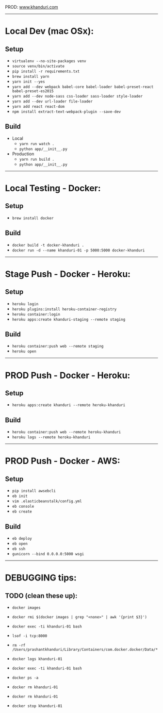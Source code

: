 PROD: www.khanduri.com

------------------------------
# Local Dev (mac OSx):

## Setup
 - `virtualenv --no-site-packages venv`
 - `source venv/bin/activate`
 - `pip install -r requirements.txt`
 - `brew install yarn`
 - `yarn init --yes`
 - `yarn add --dev webpack babel-core babel-loader babel-preset-react babel-preset-es2015`
 - `yarn add --dev node-sass css-loader sass-loader style-loader`
 - `yarn add --dev url-loader file-loader`
 - `yarn add react react-dom`
 - `npm install extract-text-webpack-plugin --save-dev`

## Build
 - Local
    - `yarn run watch .`
    - `python app/__init__.py`
 - Production
    - `yarn run build .`
    - `python app/__init__.py`


------------------------------
# Local Testing - Docker:

## Setup
 - `brew install docker`

## Build
 - `docker build -t docker-khanduri .`
 - `docker run -d --name khanduri-01 -p 5000:5000 docker-khanduri`


------------------------------
# Stage Push - Docker - Heroku:

## Setup
 - `heroku login`
 - `heroku plugins:install heroku-container-registry`
 - `heroku container:login`
 - `heroku apps:create khanduri-staging --remote staging`

## Build
 - `heroku container:push web --remote staging`
 - `heroku open`


------------------------------
# PROD Push - Docker - Heroku:

## Setup
 - `heroku apps:create khanduri --remote heroku-khanduri`

## Build
 - `heroku container:push web --remote heroku-khanduri`
 - `heroku logs --remote heroku-khanduri`


------------------------------
# PROD Push - Docker - AWS:

## Setup
 - `pip install awsebcli`
 - `eb init`
 - `vim .elasticbeanstalk/config.yml`
 - `eb console`
 - `eb create`

## Build
 - `eb deploy`
 - `eb open`
 - `eb ssh`
 - `gunicorn --bind 0.0.0.0:5000 wsgi`


------------------------------
# DEBUGGING tips:

## TODO (clean these up):
 - `docker images`
 - `docker rmi $(docker images | grep "<none>" | awk '{print $3}')`
 - `docker exec -ti khanduri-01 bash`
 - `lsof -i tcp:8000`
 - `rm -rf /Users/prashantkhanduri/Library/Containers/com.docker.docker/Data/*`
 - `docker logs khanduri-01`
 - `docker exec -ti khanduri-01 bash`

 - `docker ps -a`
 - `docker rm khanduri-01`
 - `docker rm khanduri-01`
 - `docker stop khanduri-01`
